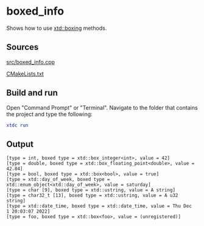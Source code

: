 # boxed_info

Shows how to use [xtd::boxing](https://gammasoft71.github.io/xtd/reference_guides/latest/group__system.html#gac451ec4dea542f67e4fa51551fd2cef9) methods.

## Sources

[src/boxed_info.cpp](src/boxed_info.cpp)

[CMakeLists.txt](CMakeLists.txt)

## Build and run

Open "Command Prompt" or "Terminal". Navigate to the folder that contains the project and type the following:

```cmake
xtdc run
```

## Output

```
[type = int, boxed type = xtd::box_integer<int>, value = 42]
[type = double, boxed type = xtd::box_floating_point<double>, value = 42.84]
[type = bool, boxed type = xtd::box<bool>, value = true]
[type = xtd::day_of_week, boxed type = xtd::enum_object<xtd::day_of_week>, value = saturday]
[type = char [9], boxed type = xtd::ustring, value = A string]
[type = char32_t [13], boxed type = xtd::ustring, value = A u32 string]
[type = xtd::date_time, boxed type = xtd::date_time, value = Thu Dec  1 20:03:07 2022]
[type = foo, boxed type = xtd::box<foo>, value = (unregistered)]
```
